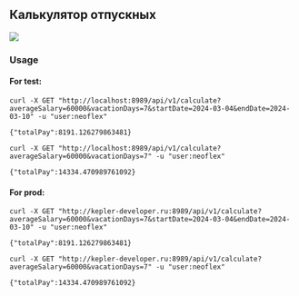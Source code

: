 ## Калькулятор отпускных
<img src="https://img.shields.io/github/actions/workflow/status/KepLer100500/Vacation-Pay-Calculator/main.yml?style=plastic&logo=spring&logoColor=green&label=Tests">

### Usage

#### For test:

````
curl -X GET "http://localhost:8989/api/v1/calculate?averageSalary=60000&vacationDays=7&startDate=2024-03-04&endDate=2024-03-10" -u "user:neoflex"
````
`
{"totalPay":8191.126279863481}
`
````
curl -X GET "http://localhost:8989/api/v1/calculate?averageSalary=60000&vacationDays=7" -u "user:neoflex"
````
`
{"totalPay":14334.470989761092}
`
#### For prod:

````
curl -X GET "http://kepler-developer.ru:8989/api/v1/calculate?averageSalary=60000&vacationDays=7&startDate=2024-03-04&endDate=2024-03-10" -u "user:neoflex"
````
`
{"totalPay":8191.126279863481}
`
````
curl -X GET "http://kepler-developer.ru:8989/api/v1/calculate?averageSalary=60000&vacationDays=7" -u "user:neoflex"
````
`
{"totalPay":14334.470989761092}
`
